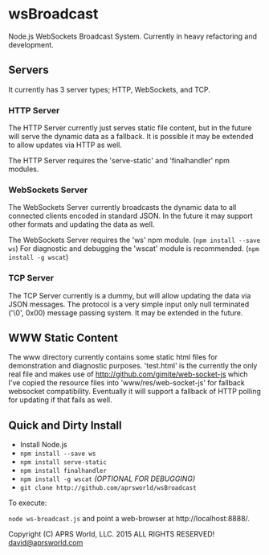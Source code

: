 # wsBroadcast

Node.js WebSockets Broadcast System.  Currently in heavy refactoring and development. 

## Servers

It currently has 3 server types; HTTP, WebSockets, and TCP.

### HTTP Server

The HTTP Server currently just serves static file content, but in the future will serve the dynamic data as a fallback.  It is possible it may be extended to allow updates via HTTP as well.

The HTTP Server requires the 'serve-static' and 'finalhandler' npm modules.

### WebSockets Server

The WebSockets Server currently broadcasts the dynamic data to all connected clients encoded in standard JSON.  In the future it may support other formats and updating the data as well.

The WebSockets Server requires the 'ws' npm module.  (`npm install --save ws`)
For diagnostic and debugging the 'wscat' module is recommended.  (`npm install -g wscat`)

### TCP Server

The TCP Server currently is a dummy, but will allow updating the data via JSON messages.  The protocol is a very simple input only null terminated ('\0', 0x00) message passing system.  It may be extended in the future.

## WWW Static Content

The www directory currently contains some static html files for demonstration and diagnostic purposes.  'test.html' is the currently the only real file and makes use of http://github.com/gimite/web-socket-js which I've copied the resource files into 'www/res/web-socket-js' for fallback websocket compatibility.  Eventually it will support a fallback of HTTP polling for updating if that fails as well.

## Quick and Dirty Install

* Install Node.js
* `npm install --save ws`
* `npm install serve-static`
* `npm install finalhandler`
* `npm install -g wscat` _(OPTIONAL FOR DEBUGGING)_
* `git clone http://github.com/aprsworld/wsBroadcast`

To execute:

`node ws-broadcast.js` and point a web-browser at http://localhost:8888/.

Copyright (C) APRS World, LLC. 2015
ALL RIGHTS RESERVED!
david@aprsworld.com
